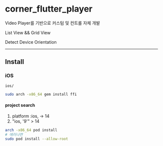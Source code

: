 # corner_flutter_player

Video Player를 기반으로 커스텀 및 컨트롤 자체 개발

List View && Grid View

Detect Device Orientation



---
## Install

### iOS

`ios/`

```bash
sudo arch -x86_64 gem install ffi
```
#### project search
1. platform :ios, -> 14
2. "ios, '9'" > 14

```bash
arch -x86_64 pod install
# 에러나면 
sudo pod install --allow-root
```
